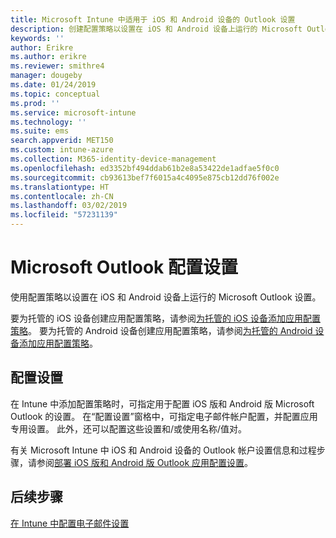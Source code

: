```yaml
---
title: Microsoft Intune 中适用于 iOS 和 Android 设备的 Outlook 设置
description: 创建配置策略以设置在 iOS 和 Android 设备上运行的 Microsoft Outlook 设置。
keywords: ''
author: Erikre
ms.author: erikre
ms.reviewer: smithre4
manager: dougeby
ms.date: 01/24/2019
ms.topic: conceptual
ms.prod: ''
ms.service: microsoft-intune
ms.technology: ''
ms.suite: ems
search.appverid: MET150
ms.custom: intune-azure
ms.collection: M365-identity-device-management
ms.openlocfilehash: ed3352bf494ddab61b2e8a53422de1adfae5f0c0
ms.sourcegitcommit: cb93613bef7f6015a4c4095e875cb12dd76f002e
ms.translationtype: HT
ms.contentlocale: zh-CN
ms.lasthandoff: 03/02/2019
ms.locfileid: "57231139"
---
```

# <a name="microsoft-outlook-configuration-settings"></a>Microsoft Outlook 配置设置 

使用配置策略以设置在 iOS 和 Android 设备上运行的 Microsoft Outlook 设置。 

要为托管的 iOS 设备创建应用配置策略，请参阅[为托管的 iOS 设备添加应用配置策略](app-configuration-policies-use-ios.md)。 要为托管的 Android 设备创建应用配置策略，请参阅[为托管的 Android 设备添加应用配置策略](app-configuration-policies-use-android.md)。 

## <a name="configuration-settings"></a>配置设置

在 Intune 中添加配置策略时，可指定用于配置 iOS 版和 Android 版 Microsoft Outlook 的设置。 在“配置设置”窗格中，可指定电子邮件帐户配置，并配置应用专用设置。 此外，还可以配置这些设置和/或使用名称/值对。

有关 Microsoft Intune 中 iOS 和 Android 设备的 Outlook 帐户设置信息和过程步骤，请参阅[部署 iOS 版和 Android 版 Outlook 应用配置设置](https://docs.microsoft.com/exchange/clients-and-mobile-in-exchange-online/outlook-for-ios-and-android/outlook-for-ios-and-android-configuration-with-microsoft-intune)。

## <a name="next-steps"></a>后续步骤
[在 Intune 中配置电子邮件设置](email-settings-configure.md)

